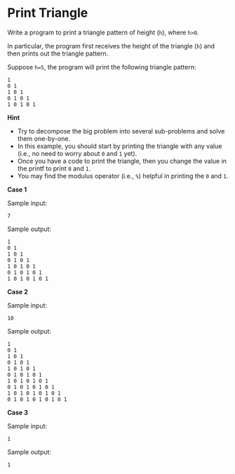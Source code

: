 # Print Triangle

Write a program to print a triangle pattern of height (`h`), where `h>0`.

In particular, the program first receives the height of the triangle (`h`) and then prints out the triangle pattern.

Suppose `h=5`, the program will print the following triangle pattern:

```
1 
0 1 
1 0 1 
0 1 0 1 
1 0 1 0 1
```

**Hint**
* Try to decompose the big problem into several sub-problems and solve them one-by-one.
* In this example, you should start by printing the triangle with any value (i.e., no need to worry about `0` and `1` yet).
* Once you have a code to print the triangle, then you change the value in the printf to print `0` and `1`.
* You may find the modulus operator (i.e., `%`) helpful in printing the `0` and `1`.

**Case 1**

Sample input:
```
7
```
Sample output:
```
1 
0 1 
1 0 1 
0 1 0 1 
1 0 1 0 1 
0 1 0 1 0 1 
1 0 1 0 1 0 1 
```

**Case 2**

Sample input:
```
10
```
Sample output:
```
1 
0 1 
1 0 1 
0 1 0 1 
1 0 1 0 1 
0 1 0 1 0 1 
1 0 1 0 1 0 1 
0 1 0 1 0 1 0 1 
1 0 1 0 1 0 1 0 1 
0 1 0 1 0 1 0 1 0 1 
```

**Case 3**

Sample input:
```
1
```
Sample output:
```
1 
```
